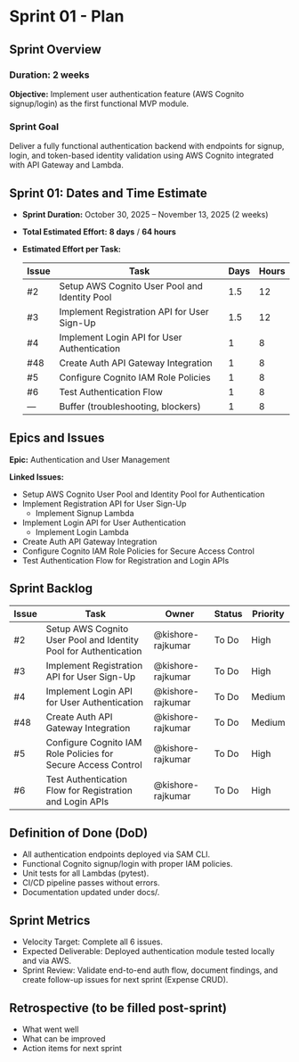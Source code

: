 # Sprint 01 - Plan

## Sprint Overview

### Duration: 2 weeks

**Objective:** Implement user authentication feature (AWS Cognito signup/login) as the first functional MVP module.

### Sprint Goal
Deliver a fully functional authentication backend with endpoints for signup, login, and token-based identity validation using AWS Cognito integrated with API Gateway and Lambda.

## Sprint 01: Dates and Time Estimate

- **Sprint Duration:** October 30, 2025 – November 13, 2025 (2 weeks)
- **Total Estimated Effort:** **8 days** / **64 hours**
- **Estimated Effort per Task:**

    | Issue | Task                                          | Days | Hours |
    |-------|-----------------------------------------------|------|-------|
    | #2    | Setup AWS Cognito User Pool and Identity Pool | 1.5  | 12    |
    | #3    | Implement Registration API for User Sign-Up   | 1.5  | 12    |
    | #4    | Implement Login API for User Authentication   | 1    | 8     |
    | #48   | Create Auth API Gateway Integration           | 1    | 8     |
    | #5    | Configure Cognito IAM Role Policies           | 1    | 8     |
    | #6    | Test Authentication Flow                      | 1    | 8     |
    | —     | Buffer (troubleshooting, blockers)            | 1    | 8     |


## Epics and Issues

**Epic:** Authentication and User Management

**Linked Issues:**
- Setup AWS Cognito User Pool and Identity Pool for Authentication
- Implement Registration API for User Sign-Up
  - Implement Signup Lambda
- Implement Login API for User Authentication
  - Implement Login Lambda
- Create Auth API Gateway Integration   
- Configure Cognito IAM Role Policies for Secure Access Control
- Test Authentication Flow for Registration and Login APIs

## Sprint Backlog

Issue  |  Task                                       |  Owner              |  Status  |  Priority
-------|---------------------------------------------|---------------------|----------|----------
#2     |  Setup AWS Cognito User Pool and Identity Pool for Authentication |  @kishore-rajkumar  |  To Do   |  High    
#3     |  Implement Registration API for User Sign-Up                    |  @kishore-rajkumar  |  To Do   |  High    
#4     |  Implement Login API for User Authentication                    |  @kishore-rajkumar  |  To Do   |  Medium  
#48     |  Create Auth API Gateway Integration        |  @kishore-rajkumar  |  To Do   |  Medium  
#5     |  Configure Cognito IAM Role Policies for Secure Access Control          |  @kishore-rajkumar  |  To Do   |  High    
#6     |  Test Authentication Flow for Registration and Login APIs          |  @kishore-rajkumar  |  To Do   |  High    


## Definition of Done (DoD)
- All authentication endpoints deployed via SAM CLI.
- Functional Cognito signup/login with proper IAM policies.
- Unit tests for all Lambdas (pytest).
- CI/CD pipeline passes without errors.
- Documentation updated under docs/.

## Sprint Metrics
- Velocity Target: Complete all 6 issues.
- Expected Deliverable: Deployed authentication module tested locally and via AWS.
- Sprint Review: Validate end-to-end auth flow, document findings, and create follow-up issues for next sprint (Expense CRUD).

## Retrospective (to be filled post-sprint)
- What went well
- What can be improved
- Action items for next sprint

